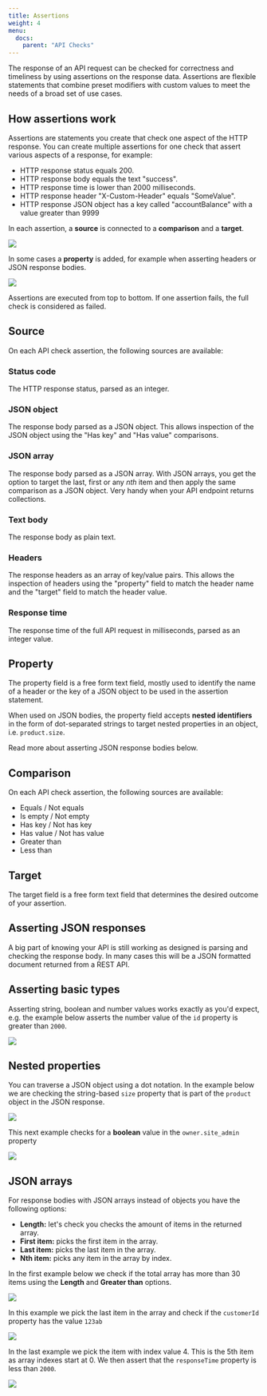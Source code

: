 ```yaml
---
title: Assertions
weight: 4
menu:
  docs:
    parent: "API Checks"
---
```


The response of an API request can be checked for correctness and timeliness by using assertions on the response data. Assertions are flexible statements that combine preset modifiers with custom values to meet the needs of a broad set of use cases.

## How assertions work

Assertions are statements you create that check one aspect of the HTTP response. You can create multiple assertions for one check that assert various aspects of a response, for example:

- HTTP response status equals 200.
- HTTP response body equals the text "success".
- HTTP response time is lower than 2000 milliseconds.
- HTTP response header "X-Custom-Header" equals "SomeValue".
- HTTP response JSON object has a key called "accountBalance" with a value greater than 9999

In each assertion, a **source** is connected to a **comparison** and a **target**.

![](/docs/images/api-checks/assertions-1.png)

In some cases a **property** is added, for example when asserting headers or JSON response bodies.

![](/docs/images/api-checks/assertions-2.png)

Assertions are executed from top to bottom. If one assertion fails, the full check is considered as failed.

## Source

On each API check assertion, the following sources are available:

### Status code
The HTTP response status, parsed as an integer.

### JSON object
The response body parsed as a JSON object. This allows inspection of the JSON object using the "Has key" and "Has value" comparisons.

### JSON array
The response body parsed as a JSON array. With JSON arrays, you get the option to target the last, first or any *nth* item and then apply
the same comparison as a JSON object. Very handy when your API endpoint returns collections. 

### Text body
The response body as plain text.

### Headers
The response headers as an array of key/value pairs. This allows the inspection of headers using the "property" field to match the header name and the "target" field to match the header value.

### Response time
The response time of the full API request in milliseconds, parsed as an integer value.

## Property

The property field is a free form text field, mostly used to identify the name of a header or the key of a JSON object to be used in the assertion statement.

When used on JSON bodies, the property field accepts **nested identifiers** in the form of dot-separated strings to target nested properties in an object, i.e. `product.size`.

Read more about asserting JSON response bodies below.

## Comparison

On each API check assertion, the following sources are available:

- Equals / Not equals
- Is empty / Not empty
- Has key / Not has key
- Has value / Not has value
- Greater than
- Less than

## Target

The target field is a free form text field that determines the desired outcome of your assertion.


## Asserting JSON responses

A big part of knowing your API is still working as designed is parsing and checking the response body. In many cases this will be
a JSON formatted document returned from a REST API.

## Asserting basic types

Asserting string, boolean and number values works exactly as you'd expect, e.g. the example below asserts the number value of
the `id` property is greater than `2000`.

![](/docs/images/api-checks/assertions-4.png)

## Nested properties

You can traverse a JSON object using a dot notation. In the example below we are checking the string-based `size`
property that is part of the `product` object in the JSON response.

![](/docs/images/api-checks/assertions-3.png)

This next example checks for a **boolean** value in the `owner.site_admin` property

![](/docs/images/api-checks/assertions-5.png)

## JSON arrays

For response bodies with JSON arrays instead of objects you have the following options:

- **Length:** let's check you checks the amount of items in the returned array.
- **First item:** picks the first item in the array.
- **Last item:** picks the last item in the array.
- **Nth item:** picks any item in the array by index.

In the first example below we check if the total array has more than 30 items using the **Length** and **Greater than** options.

![](/docs/images/api-checks/assertions-6.png)

In this example we pick the last item in the array and check if the `customerId` property has the value `123ab`  

![](/docs/images/api-checks/assertions-7.png)

In the last example we pick the item with index value 4. This is the 5th item as array indexes start at 0. We then assert
that the `responseTime` property is less than `2000`.  


![](/docs/images/api-checks/assertions-8.png)
